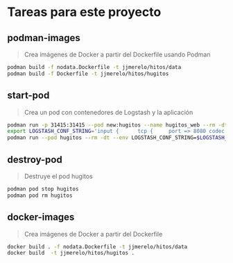 # Tareas para este proyecto

## podman-images

> Crea imágenes de Docker a partir del Dockerfile usando Podman

~~~sh
podman build -f nodata.Dockerfile -t jjmerelo/hitos/data
podman build -f Dockerfile -t jjmerelo/hitos/hugitos
~~~

## start-pod

> Crea un pod con contenedores de Logstash y la aplicación

~~~bash
podman run -p 31415:31415 --pod new:hugitos --name hugitos_web --rm -dt jjmerelo/hitos/hugitos
export LOGSTASH_CONF_STRING='input {      tcp {     port => 8080 codec => json   } } output { stdout {} }'
podman run --pod hugitos --rm -dt --env LOGSTASH_CONF_STRING=$LOGSTASH_CONF_STRING --name logstash bitnami/logstash:latest
~~~

## destroy-pod

> Destruye el pod hugitos

~~~sh
podman pod stop hugitos
podman pod rm hugitos
~~~

## docker-images

> Crea imágenes de Docker a partir del Dockerfile

~~~sh
docker build . -f nodata.Dockerfile -t jjmerelo/hitos/data
docker build  -t jjmerelo/hitos/hugitos .
~~~
